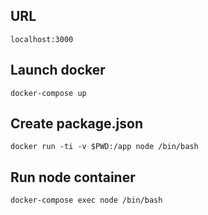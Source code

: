 ## URL

```
localhost:3000
```

## Launch docker

```
docker-compose up
```

## Create package.json

```
docker run -ti -v $PWD:/app node /bin/bash
```

## Run node container

```
docker-compose exec node /bin/bash
```
